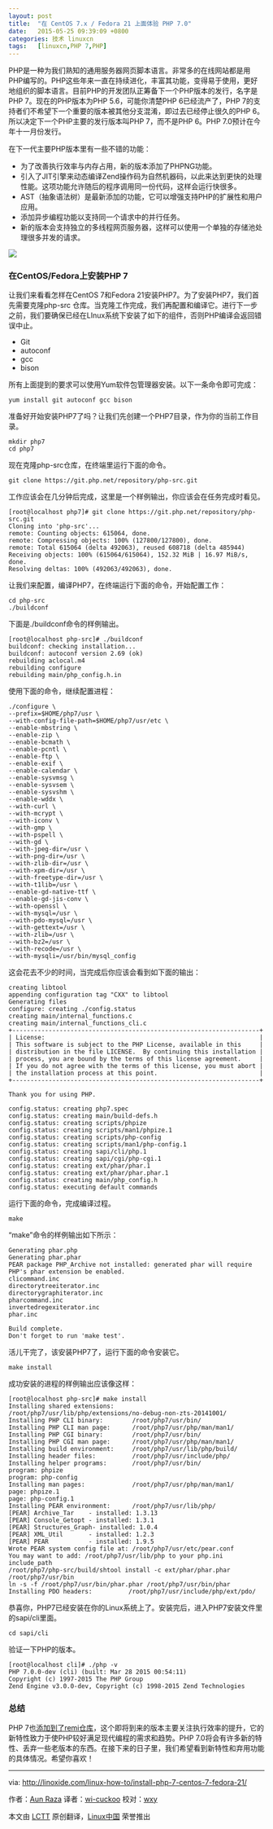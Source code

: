 ```yaml
---
layout: post
title:	"在 CentOS 7.x / Fedora 21 上面体验 PHP 7.0"
date:	2015-05-25 09:39:09 +0800 
categories:	技术 linuxcn 
tags:	[linuxcn,PHP 7,PHP]
---
```



PHP是一种为我们熟知的通用服务器网页脚本语言。非常多的在线网站都是用PHP编写的。PHP这些年来一直在持续进化，丰富其功能，变得易于使用，更好地组织的脚本语言。目前PHP的开发团队正筹备下一个PHP版本的发行，名字是PHP 7。现在的PHP版本为PHP 5.6，可能你清楚PHP 6已经流产了，PHP 7的支持者们不希望下一个重要的版本被其他分支混淆，即过去已经停止很久的PHP 6。所以决定下一个PHP主要的发行版本叫PHP 7，而不是PHP 6。PHP 7.0预计在今年十一月份发行。


在下一代主要PHP版本里有一些不错的功能：


* 为了改善执行效率与内存占用，新的版本添加了PHPNG功能。
* 引入了JIT引擎来动态编译Zend操作码为自然机器码，以此来达到更快的处理性能。这项功能允许随后的程序调用同一份代码，这样会运行快很多。
* AST（抽象语法树）是最新添加的功能，它可以增强支持PHP的扩展性和用户应用。
* 添加异步编程功能以支持同一个请求中的并行任务。
* 新的版本会支持独立的多线程网页服务器，这样可以使用一个单独的存储池处理很多并发的请求。


![](/Asserts/Images/album/201505/25/093913g7xok2izc7is2dol.png)


### 在CentOS/Fedora上安装PHP 7


让我们来看看怎样在CentOS 7和Fedora 21安装PHP7。为了安装PHP7，我们首先需要克隆php-src 仓库。当克隆工作完成，我们再配置和编译它。进行下一步之前，我们要确保已经在LInux系统下安装了如下的组件，否则PHP编译会返回错误中止。


* Git
* autoconf
* gcc
* bison


所有上面提到的要求可以使用Yum软件包管理器安装。以下一条命令即可完成：



```
yum install git autoconf gcc bison

```

准备好开始安装PHP7了吗？让我们先创建一个PHP7目录，作为你的当前工作目录。



```
mkdir php7
cd php7

```

现在克隆php-src仓库，在终端里运行下面的命令。



```
git clone https://git.php.net/repository/php-src.git

```

工作应该会在几分钟后完成，这里是一个样例输出，你应该会在任务完成时看见。



```
[root@localhost php7]# git clone https://git.php.net/repository/php-src.git
Cloning into 'php-src'...
remote: Counting objects: 615064, done.
remote: Compressing objects: 100% (127800/127800), done.
remote: Total 615064 (delta 492063), reused 608718 (delta 485944)
Receiving objects: 100% (615064/615064), 152.32 MiB | 16.97 MiB/s, done.
Resolving deltas: 100% (492063/492063), done.

```

让我们来配置，编译PHP7，在终端运行下面的命令，开始配置工作：



```
cd php-src
./buildconf

```

下面是./buildconf命令的样例输出。



```
[root@localhost php-src]# ./buildconf
buildconf: checking installation...
buildconf: autoconf version 2.69 (ok)
rebuilding aclocal.m4
rebuilding configure
rebuilding main/php_config.h.in

```

使用下面的命令，继续配置进程：



```
./configure \
--prefix=$HOME/php7/usr \
--with-config-file-path=$HOME/php7/usr/etc \
--enable-mbstring \
--enable-zip \
--enable-bcmath \
--enable-pcntl \
--enable-ftp \
--enable-exif \
--enable-calendar \
--enable-sysvmsg \
--enable-sysvsem \
--enable-sysvshm \
--enable-wddx \
--with-curl \
--with-mcrypt \
--with-iconv \
--with-gmp \
--with-pspell \
--with-gd \
--with-jpeg-dir=/usr \
--with-png-dir=/usr \
--with-zlib-dir=/usr \
--with-xpm-dir=/usr \
--with-freetype-dir=/usr \
--with-t1lib=/usr \
--enable-gd-native-ttf \
--enable-gd-jis-conv \
--with-openssl \
--with-mysql=/usr \
--with-pdo-mysql=/usr \
--with-gettext=/usr \
--with-zlib=/usr \
--with-bz2=/usr \
--with-recode=/usr \
--with-mysqli=/usr/bin/mysql_config
```

这会花去不少的时间，当完成后你应该会看到如下面的输出：



```
creating libtool
appending configuration tag "CXX" to libtool
Generating files
configure: creating ./config.status
creating main/internal_functions.c
creating main/internal_functions_cli.c
+--------------------------------------------------------------------+
| License:                                                           |
| This software is subject to the PHP License, available in this     |
| distribution in the file LICENSE.  By continuing this installation |
| process, you are bound by the terms of this license agreement.     |
| If you do not agree with the terms of this license, you must abort |
| the installation process at this point.                            |
+--------------------------------------------------------------------+

Thank you for using PHP.

config.status: creating php7.spec
config.status: creating main/build-defs.h
config.status: creating scripts/phpize
config.status: creating scripts/man1/phpize.1
config.status: creating scripts/php-config
config.status: creating scripts/man1/php-config.1
config.status: creating sapi/cli/php.1
config.status: creating sapi/cgi/php-cgi.1
config.status: creating ext/phar/phar.1
config.status: creating ext/phar/phar.phar.1
config.status: creating main/php_config.h
config.status: executing default commands
```

运行下面的命令，完成编译过程。



```
make

```

“make”命令的样例输出如下所示：



```
Generating phar.php
Generating phar.phar
PEAR package PHP_Archive not installed: generated phar will require PHP's phar extension be enabled.
clicommand.inc
directorytreeiterator.inc
directorygraphiterator.inc
pharcommand.inc
invertedregexiterator.inc
phar.inc

Build complete.
Don't forget to run 'make test'.
```

活儿干完了，该安装PHP7了，运行下面的命令安装它。



```
make install

```

成功安装的进程的样例输出应该像这样：



```
[root@localhost php-src]# make install
Installing shared extensions:     /root/php7/usr/lib/php/extensions/no-debug-non-zts-20141001/
Installing PHP CLI binary:        /root/php7/usr/bin/
Installing PHP CLI man page:      /root/php7/usr/php/man/man1/
Installing PHP CGI binary:        /root/php7/usr/bin/
Installing PHP CGI man page:      /root/php7/usr/php/man/man1/
Installing build environment:     /root/php7/usr/lib/php/build/
Installing header files:          /root/php7/usr/include/php/
Installing helper programs:       /root/php7/usr/bin/
program: phpize
program: php-config
Installing man pages:             /root/php7/usr/php/man/man1/
page: phpize.1
page: php-config.1
Installing PEAR environment:      /root/php7/usr/lib/php/
[PEAR] Archive_Tar    - installed: 1.3.13
[PEAR] Console_Getopt - installed: 1.3.1
[PEAR] Structures_Graph- installed: 1.0.4
[PEAR] XML_Util       - installed: 1.2.3
[PEAR] PEAR           - installed: 1.9.5
Wrote PEAR system config file at: /root/php7/usr/etc/pear.conf
You may want to add: /root/php7/usr/lib/php to your php.ini include_path
/root/php7/php-src/build/shtool install -c ext/phar/phar.phar /root/php7/usr/bin
ln -s -f /root/php7/usr/bin/phar.phar /root/php7/usr/bin/phar
Installing PDO headers:          /root/php7/usr/include/php/ext/pdo/

```

恭喜你，PHP7已经安装在你的Linux系统上了。安装完后，进入PHP7安装文件里的sapi/cli里面。



```
cd sapi/cli

```

验证一下PHP的版本。



```
[root@localhost cli]# ./php -v
PHP 7.0.0-dev (cli) (built: Mar 28 2015 00:54:11)
Copyright (c) 1997-2015 The PHP Group
Zend Engine v3.0.0-dev, Copyright (c) 1998-2015 Zend Technologies

```

### 总结


PHP 7也[添加到了remi仓库](http://blog.famillecollet.com/post/2015/03/25/PHP-7.0-as-Software-Collection)，这个即将到来的版本主要关注执行效率的提升，它的新特性致力于使PHP较好满足现代编程的需求和趋势。PHP 7.0将会有许多新的特性、丢弃一些老版本的东西。在接下来的日子里，我们希望看到新特性和弃用功能的具体情况。希望你喜欢！




---


via: <http://linoxide.com/linux-how-to/install-php-7-centos-7-fedora-21/>


作者：[Aun Raza](http://linoxide.com/author/arunrz/) 译者：[wi-cuckoo](https://github.com/wi-cuckoo) 校对：[wxy](https://github.com/wxy)


本文由 [LCTT](https://github.com/LCTT/TranslateProject) 原创翻译，[Linux中国](http://linux.cn/) 荣誉推出
